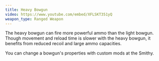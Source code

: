 ```yaml
---
title: Heavy Bowgun
video: https://www.youtube.com/embed/XFLSKT351yQ
weapon_type: Ranged Weapon
---
```


The heavy bowgun can fire more powerful ammo than the light bowgun. Though movement and reload time is slower with the heavy bowgun, it benefits from reduced recoil and large ammo capacities.

You can change a bowgun's properties with custom mods at the Smithy.

